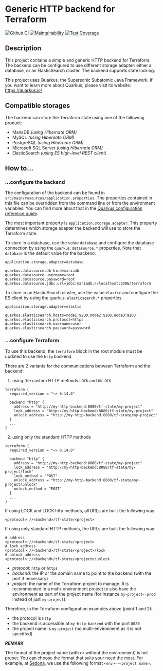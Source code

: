 # Generic HTTP backend for Terraform

![Github CI](https://github.com/Sedona-Solutions/terraform-generic-http-backend/workflows/github-actions-ci/badge.svg)  [![Maintainability](https://api.codeclimate.com/v1/badges/3a9e9daf7f2f9ce74eb2/maintainability)](https://codeclimate.com/github/Sedona-Solutions/terraform-generic-http-backend/maintainability)  [![Test Coverage](https://api.codeclimate.com/v1/badges/3a9e9daf7f2f9ce74eb2/test_coverage)](https://codeclimate.com/github/Sedona-Solutions/terraform-generic-http-backend/test_coverage)

## Description

This project contains a simple and generic HTTP backend for Terraform. The backend can be configured to use different storage adapter: either a database, or an ElasticSearch cluster. The backend supports state locking.

This project uses Quarkus, the Supersonic Subatomic Java Framework.
If you want to learn more about Quarkus, please visit its website: https://quarkus.io/ .

## Compatible storages

The backend can store the Terraform state using one of the following product:
- MariaDB _(using Hibernate ORM)_
- MySQL _(using Hibernate ORM)_
- PostgreSQL _(using Hibernate ORM)_
- Microsoft SQL Server _(using Hibernate ORM)_
- ElasticSearch _(using ES high-level REST client)_

## How to...

### ...configure the backend

The configuration of the backend can be found in `src/main/resources/application.properties`. The properties contained in this file can be overridden from the command line or from the environment variables. You can find more about that in the [Quarkus configuration reference guide](https://quarkus.io/guides/config-reference).

The most important property is `application.storage.adapter`. This property determines which storage adapter the backend will use to store the Terraform state. 

To store in a database, use the value `database` and configure the database connection by using the `quarkus.datasource.*` properties. Note that `database` is the default value for the backend.

```properties
application.storage.adapter=database

quarkus.datasource.db-kind=mariadb
quarkus.datasource.username=root
quarkus.datasource.password=root
quarkus.datasource.jdbc.url=jdbc:mariadb://localhost:3306/terraform
```

To store in an ElasticSearch cluster, use the value `elastic` and configure the ES client by using the `quarkus.elasticsearch.*` properties.

```properties
application.storage.adapter=elastic

quarkus.elasticsearch.hosts=node1:9200,node2:9200,node3:9200
quarkus.elasticsearch.protocol=https
quarkus.elasticsearch.username=user
quarkus.elasticsearch.password=password
```

### ...configure Terraform

To use this backend, the `terraform` block in the root module must be updated to use the `http` backend.

There are 2 variants for the communications between Terraform and the backend:
1. using the custom HTTP methods `LOCK` and `UNLOCK`

```hcl
terraform {
  required_version = "~> 0.14.0"

  backend "http" {
    address = "http://my-http-backend:8080/tf-state/my-project"
    lock_address = "http://my-http-backend:8080/tf-state/my-project"
    unlock_address = "http://my-http-backend:8080/tf-state/my-project"
  }
  ...
}
```

2. using only the standard HTTP methods
 
```hcl
terraform {
  required_version = "~> 0.14.0"

  backend "http" {
    address = "http://my-http-backend:8080/tf-state/my-project"
    lock_address = "http://my-http-backend:8080/tf-state/my-project/lock"
    lock_method = "POST"
    unlock_address = "http://my-http-backend:8080/tf-state/my-project/unlock"
    unlock_method = "POST"
  }
  ...
}
```

If using LOCK and LOCK http methods, all URLs are built the following way:

```
<protocol>://<backend>/tf-state/<project>
```

If using only standard HTTP methods, the URLs are built the following way:

```
# address
<protocol>://<backend>/tf-state/<project>
# lock_address
<protocol>://<backend>/tf-state/<project>/lock
# unlock_address
<protocol>://<backend>/tf-state/<project>/unlock
```

- _protocol_: `http` or `https`
- _backend_: the IP or the domain name to point to the backend (with the port if necessary)
- _project_: the name of the Terraform project to manage. It is recommended in a multi-environment project to also have the environment as part of the project name (for instance `my-project--prod` instead of just `my-project`).

Therefore, in the Terraform configuration examples above (point 1 and 2):
- the protocol is `http`
- the backend is accessible at `my-http-backend` with the port `8080`
- the project name is `my-project` (no multi-environment as it is not specified)

_**REMARK**_

The format of the project name (with or without the environment) is not preset. You can choose the format that suits your need the most. For example, at [Sedona](http://sedona.fr), we use the following format `<env>--<project name>`.

